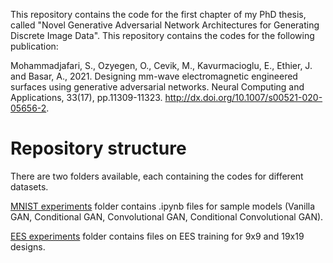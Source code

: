 
This repository contains the code for the first chapter of my PhD thesis, called "Novel Generative Adversarial Network Architectures for Generating Discrete Image Data".
This repository contains the codes for the following publication:

Mohammadjafari, S., Ozyegen, O., Cevik, M., Kavurmacioglu, E., Ethier, J. and Basar, A., 2021. Designing mm-wave electromagnetic engineered surfaces using generative adversarial networks. Neural Computing and Applications, 33(17), pp.11309-11323. 
http://dx.doi.org/10.1007/s00521-020-05656-2.

# Repository structure
There are two folders available, each containing the codes for different datasets. 

[MNIST experiments](https://github.com/sanazMj/PhD_Thesis_repo/tree/main/Chapter%201/MNIST%20experiments) folder contains .ipynb files for sample models (Vanilla GAN, Conditional GAN, Convolutional GAN, Conditional Convolutional GAN).

[EES experiments](https://github.com/sanazMj/PhD_Thesis_repo/tree/main/Chapter%201/EES%20experiments) folder contains files on EES training for 9x9 and 19x19 designs. 

